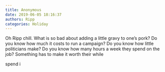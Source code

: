 ```yaml
---
title: Anonymous
date: 2019-06-05 18:16:37
authors: Ripp
categories: Holiday
---
```


 Oh Ripp chill.  What is so bad about adding a little gravy to one’s pork?
Do you know how much it costs to run a campaign?   Do you know how little politicians make?  Do you know how many hours a week they spend on the job?   Something has to make it worth their while 







spend i